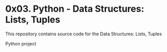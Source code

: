 # 0x03. Python - Data Structures: Lists, Tuples

This repository contains source code for the Data Structures: Lists, Tuples

Python project
